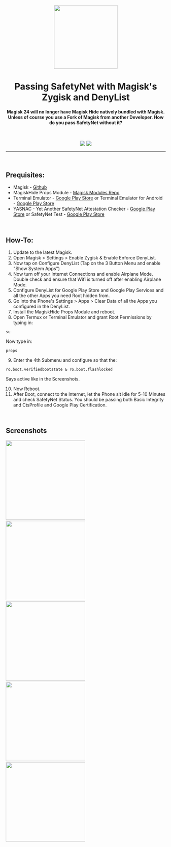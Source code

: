 <p align="center"><img src="https://i.ibb.co/Jzbngh8/Google-Play-Services.png" width="200"></a>
<h1 align="center"><b>Passing SafetyNet with Magisk's Zygisk and DenyList</b></h1>
<h4 align="center">Magisk 24 will no longer have Magisk Hide natively bundled with Magisk. 
Unless of course you use a Fork of Magisk from another Developer.
How do you pass SafetyNet without it?</h4>
<br />

<p align="center">
<a href="https://www.paypal.com/cgi-bin/webscr?cmd=_s-xclick&hosted_button_id=HW8B98TVDLKWA" alt="Donate-PayPal"><img src="https://img.shields.io/badge/Donate-PayPal-blue"></a>
<a href="https://github.com/K3V1991/Donate-Crypto" alt="Donate-Crypto"><img src="https://img.shields.io/badge/Donate-Crypto-yellow"></a>
<hr>
<br />

## Prequisites:
* Magisk - [Github](https://github.com/topjohnwu/Magisk "Magisk")
* MagiskHide Props Module - [Magisk Modules Repo](https://github.com/Magisk-Modules-Repo/MagiskHidePropsConf "MagiskHidePropsConf")
* Terminal Emulator - [Google Play Store](https://play.google.com/store/apps/details?id=com.termux "Termux") or Terminal Emulator for Android - [Google Play Store](https://play.google.com/store/apps/details?id=jackpal.androidterm "Terminal Emulator") 
* YASNAC - Yet Another SafetyNet Attestation Checker - [Google Play Store](https://play.google.com/store/apps/details?id=rikka.safetynetchecker "YASNAC") or SafetyNet Test - [Google Play Store](https://play.google.com/store/apps/details?id=org.freeandroidtools.safetynettest "SafetyNet Test")
<br />

## How-To:
1. Update to the latest Magisk.
2. Open Magisk > Settings > Enable Zygisk & Enable Enforce DenyList.
3. Now tap on Configure DenyList (Tap on the 3 Button Menu and enable "Show System Apps")
4. Now turn off your Internet Connections and enable Airplane Mode. Double check and ensure that Wifi is turned off after enabling Airplane Mode.
5. Configure DenyList for Google Play Store and Google Play Services and all the other Apps you need Root hidden from.
6. Go into the Phone's Settings > Apps > Clear Data of all the Apps you configured in the DenyList.
7. Install the MagiskHide Props Module and reboot.
8. Open Termux or Terminal Emulator and grant Root Permissions by typing in:
```
su
```
Now type in:
```
props
```
9. Enter the 4th Submenu and configure so that the:
```
ro.boot.verifiedbootstate & ro.boot.flashlocked
```
Says active like in the Screenshots.

10. Now Reboot.
11. After Boot, connect to the Internet, let the Phone sit idle for 5-10 Minutes and check SafetyNet Status. 
You should be passing both Basic Integrity and CtsProfile and Google Play Certification.
<br />

## Screenshots
<img src="https://i.ibb.co/7bKvCLV/Temux-su.jpg" width="250"></a> &emsp;
<img src="https://i.ibb.co/Kq2m4GL/Termux-props.jpg" width="250"></a> &emsp;
<img src="https://i.ibb.co/S6M7sq2/Magisk-Hide-Props-Config-Menu.jpg" width="250"></a> &emsp;
<img src="https://i.ibb.co/Q91dcFh/Edit-Magisk-Hide-props.jpg" width="250"></a> &emsp;
<img src="https://i.ibb.co/GQMSdmB/Safety-Net-Checker.jpg" width="250"></a>
